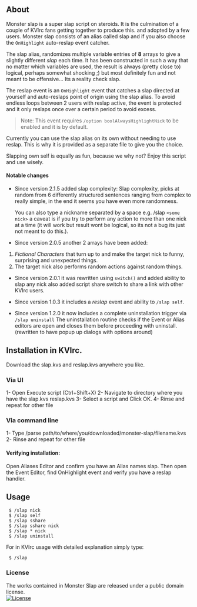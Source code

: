 ## About

Monster slap is a super slap script on steroids.
It is the culmination of a couple of KVIrc fans getting together to produce this. and adopted by a few users.
Monster slap consists of an alias called slap and if you also choose the `OnHighlight` auto-reslap event catcher.

The slap alias, randomizes multiple variable entries of **8** arrays to give a slightly different *slap* each time.
It has been constructed in such a way that no matter which variables are used, the result is always (pretty close to) logical,
perhaps somewhat shocking ;) but most definitely fun and not meant to be offensive... Its a reality check slap.

The reslap event is an `OnHighlight` event that catches a slap directed at yourself and auto-reslaps
point of origin using the slap alias. To avoid endless loops between 2 users with reslap active,
the event is protected and it only reslaps once over a certain period to avoid excess.

>Note: This event requires `/option boolAlwaysHighlightNick` to be enabled and it is by default.

Currently you can use the slap alias on its own without needing to use reslap.
This is why it is provided as a separate file to give you the choice.

Slapping own self is equally as fun, because we why not?
Enjoy this script and use wisely.

#### Notable changes

* Since version 2.1.5 added slap complexity:
  Slap complexity, picks at random from 6 differently structured sentences ranging from complex to really simple, 
  in the end it seems you have even more randomness. 
  
  You can also type a nickname separated by a space e.g. /slap `<some nick>` a caveat is if you try to perform any action 
  to more than one nick at a time (it will work but result wont be logical, so its not a bug its just not meant to do this.).

* Since version 2.0.5 another 2 arrays have been added:
1) *Fictional Characters* that turn up to and make the target nick to funny, surprising and unexpected things.
2) The target nick also performs random actions against random things.  

* Since version 2.0.1 it was rewritten using `switch()` and added ability to slap any nick
  also added script share switch to share a link with other KVIrc users.

* Since version 1.0.3 it includes a *reslap* event and ability to `/slap self`.

* Since version 1.2.0 it now includes a complete uninstallation trigger via `/slap uninstall`
  The uninstallation routine checks if the Event or Alias editors are open and closes them
  before proceeding with uninstall. (rewritten to have popup up dialogs with options around)
  
## Installation in KVIrc.

Download the slap.kvs and reslap.kvs anywhere you like.

### Via UI

1- Open Execute script (Ctrl+Shift+X)
2- Navigate to directory where you have the slap.kvs reslap.kvs
3- Select a script and Click OK.
4- Rinse and repeat for other file

### Via command line

1- Type /parse path/to/where/you/downloaded/monster-slap/filename.kvs
2- Rinse and repeat for other file

#### Verifying installation:

Open Aliases Editor and confirm you have an Alias names slap.
Then open the Event Editor, find OnHighlight event and verify you have a reslap handler.

## Usage

```
 $ /slap nick  
 $ /slap self  
 $ /slap sshare  
 $ /slap sshare nick  
 $ /slap * nick  
 $ /slap uninstall
```

For in KVIrc usage with detailed explanation simply type:

```
 $ /slap
```
### License

The works contained in Monster Slap are released under a public domain license.  
[![License](https://img.shields.io/badge/%20licence%20-%20public%20domain%20-blue.svg)](https://creativecommons.org/publicdomain/zero/1.0/)
